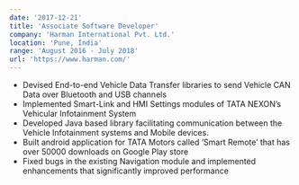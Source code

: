 ```yaml
---
date: '2017-12-21'
title: 'Associate Software Developer'
company: 'Harman International Pvt. Ltd.'
location: 'Pune, India'
range: 'August 2016 - July 2018'
url: 'https://www.harman.com/'
---
```


- Devised End-to-end Vehicle Data Transfer libraries to send Vehicle CAN Data over Bluetooth and USB channels
- Implemented Smart-Link and HMI Settings modules of  TATA NEXON’s Vehicular Infotainment System
- Developed Java based library facilitating communication between the Vehicle Infotainment systems and Mobile devices.
- Built android application for TATA Motors called ‘Smart Remote’ that has over 50000 downloads on Google Play store
- Fixed bugs in the existing Navigation module and implemented enhancements that significantly improved performance
